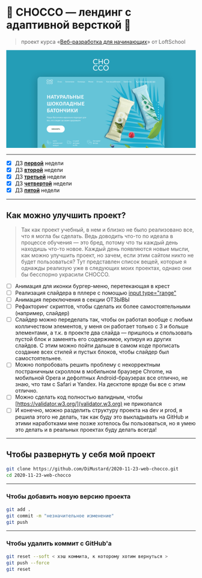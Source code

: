 # :chocolate_bar: CHOCCO — лендинг с адаптивной версткой :chocolate_bar:

> проект курса «[Веб-разработка для начинающих](https://loftschool.com/course/web-beginner/)» от LoftSchool

![](https://github.com/DiMustard/2020-11-23-web-chocco/blob/master/images/cover.png)

---

- [X] ДЗ [__первой__](https://tasks.loftschool.com/middle/one.html) недели
- [X] ДЗ [__второй__](https://Сtasks.loftschool.com/middle/two.html) недели
- [X] ДЗ [__третьей__](https://tasks.loftschool.com/middle/three.html) недели
- [X] ДЗ [__четвертой__](https://tasks.loftschool.com/middle/four.html) недели
- [X] ДЗ [__пятой__](https://tasks.loftschool.com/middle/five.html) недели

---

## Как можно улучшить проект?
> Так как проект учебный, в нем и близко не было реализовано все, что я могла бы сделать. Ведь доводить что-то по идеала в процессе обучения — это бред, потому что ты каждый день находишь что-то новое. Каждый день появляются новые мысли, как можно улучшить проект, но зачем, если этим сайтом никто не будет пользоваться? Тут представлен список вещей, которые я однажды реализую уже в следующих моих проектах, однако они бы бесспорно украсили CHOCCO.
- [ ] Анимация для иконки бургер-меню, перетекающая в крест
- [ ] Реализация слайдера в пллере с помощью [input type="range"](https://css-tricks.com/styling-cross-browser-compatible-range-inputs-css/)
- [ ] Анимация переключения в секции ОТЗЫВЫ
- [ ] Рефакторинг скриптов, чтобы сделать их более самостоятельными (например, слайдер)
- [ ] Слайдер можно переделать так, чтобы он работал вообще с любым колличеством элементов, у меня он работает только с 3 и больше элементами, а т.к. в проекте два слайда — пришлось и спользовать пустой блок и заменять его содержимое, купируя из других слайдов. С этим можно пойти дальше в самом коде прописать создание всех стилей и пустых блоков, чтобы слайдер был самостоятельнее. 
- [ ] Можно попробовать решить проблему с некорректным постраничным скроллом в мобильном браузере Chrome, на мобильной Opera и дефолтных Android-браузерах все отлично, не знаю, что там с Safari и Yandex. На десктопе вроде бы все с этим отлично.
- [ ] Можно сделать код полностью валидным, чтобы [https://validator.w3.org/](validator.w3.org) не прикопался
- [ ] И конечно, можно разделить структуру проекта на dev и prod, я решила этого не делать, так как буду это выкладывать на GitHub и этими наработками мне позже хотелось бы пользоваться, но я умею это делать и в реальных проектах буду делать всегда!

---

## Чтобы развернуть у себя мой проект
```bash
git clone https://github.com/DiMustard/2020-11-23-web-chocco.git
cd 2020-11-23-web-chocco
```

---

### Чтобы добавить новую версию проекта
```bash
git add .
git commit -m "незначительное изменение"
git push
```

---

### Чтобы удалить коммит с GitHub'а
```bash
git reset --soft < хэш коммита, к которому хотим вернуться >
git push --force
git reset
```